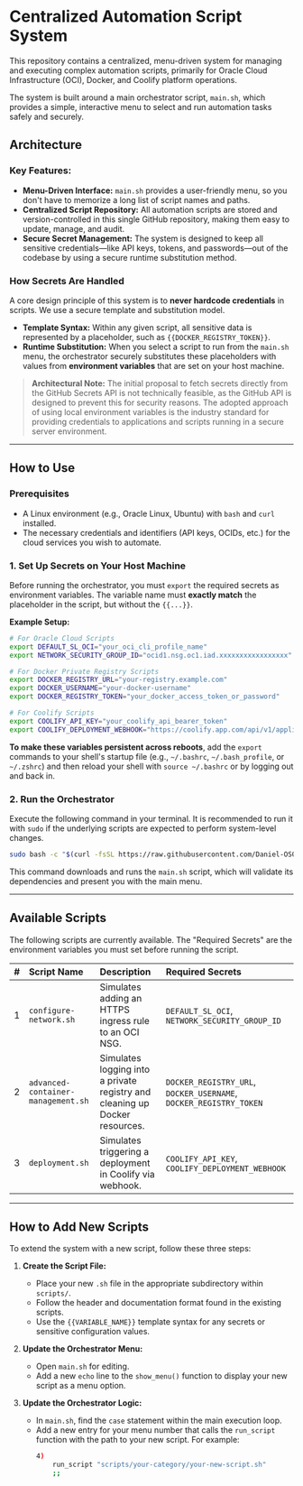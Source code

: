 # Centralized Automation Script System

This repository contains a centralized, menu-driven system for managing and executing complex automation scripts, primarily for Oracle Cloud Infrastructure (OCI), Docker, and Coolify platform operations.

The system is built around a main orchestrator script, `main.sh`, which provides a simple, interactive menu to select and run automation tasks safely and securely.

## Architecture

### Key Features:

*   **Menu-Driven Interface:** `main.sh` provides a user-friendly menu, so you don't have to memorize a long list of script names and paths.
*   **Centralized Script Repository:** All automation scripts are stored and version-controlled in this single GitHub repository, making them easy to update, manage, and audit.
*   **Secure Secret Management:** The system is designed to keep all sensitive credentials—like API keys, tokens, and passwords—out of the codebase by using a secure runtime substitution method.

### How Secrets Are Handled

A core design principle of this system is to **never hardcode credentials** in scripts. We use a secure template and substitution model.

*   **Template Syntax:** Within any given script, all sensitive data is represented by a placeholder, such as `{{DOCKER_REGISTRY_TOKEN}}`.
*   **Runtime Substitution:** When you select a script to run from the `main.sh` menu, the orchestrator securely substitutes these placeholders with values from **environment variables** that are set on your host machine.

> **Architectural Note:** The initial proposal to fetch secrets directly from the GitHub Secrets API is not technically feasible, as the GitHub API is designed to prevent this for security reasons. The adopted approach of using local environment variables is the industry standard for providing credentials to applications and scripts running in a secure server environment.

---

## How to Use

### Prerequisites

*   A Linux environment (e.g., Oracle Linux, Ubuntu) with `bash` and `curl` installed.
*   The necessary credentials and identifiers (API keys, OCIDs, etc.) for the cloud services you wish to automate.

### 1. Set Up Secrets on Your Host Machine

Before running the orchestrator, you must `export` the required secrets as environment variables. The variable name must **exactly match** the placeholder in the script, but without the `{{...}}`.

**Example Setup:**

```bash
# For Oracle Cloud Scripts
export DEFAULT_SL_OCI="your_oci_cli_profile_name"
export NETWORK_SECURITY_GROUP_ID="ocid1.nsg.oc1.iad.xxxxxxxxxxxxxxxxx"

# For Docker Private Registry Scripts
export DOCKER_REGISTRY_URL="your-registry.example.com"
export DOCKER_USERNAME="your-docker-username"
export DOCKER_REGISTRY_TOKEN="your_docker_access_token_or_password"

# For Coolify Scripts
export COOLIFY_API_KEY="your_coolify_api_bearer_token"
export COOLIFY_DEPLOYMENT_WEBHOOK="https://coolify.app.com/api/v1/applications/xyz/deployments"
```

**To make these variables persistent across reboots**, add the `export` commands to your shell's startup file (e.g., `~/.bashrc`, `~/.bash_profile`, or `~/.zshrc`) and then reload your shell with `source ~/.bashrc` or by logging out and back in.

### 2. Run the Orchestrator

Execute the following command in your terminal. It is recommended to run it with `sudo` if the underlying scripts are expected to perform system-level changes.

```bash
sudo bash -c "$(curl -fsSL https://raw.githubusercontent.com/Daniel-OS01/scripts/refs/heads/main/main.sh)"
```

This command downloads and runs the `main.sh` script, which will validate its dependencies and present you with the main menu.

---

## Available Scripts

The following scripts are currently available. The "Required Secrets" are the environment variables you must set before running the script.

| # | Script Name                        | Description                                          | Required Secrets                                                                                             |
|:-:|:-----------------------------------|:-----------------------------------------------------|:-------------------------------------------------------------------------------------------------------------|
| 1 | `configure-network.sh`             | Simulates adding an HTTPS ingress rule to an OCI NSG.  | `DEFAULT_SL_OCI`, `NETWORK_SECURITY_GROUP_ID`                                                                |
| 2 | `advanced-container-management.sh` | Simulates logging into a private registry and cleaning up Docker resources. | `DOCKER_REGISTRY_URL`, `DOCKER_USERNAME`, `DOCKER_REGISTRY_TOKEN`                                              |
| 3 | `deployment.sh`                    | Simulates triggering a deployment in Coolify via webhook. | `COOLIFY_API_KEY`, `COOLIFY_DEPLOYMENT_WEBHOOK`                                                              |

---

## How to Add New Scripts

To extend the system with a new script, follow these three steps:

1.  **Create the Script File:**
    *   Place your new `.sh` file in the appropriate subdirectory within `scripts/`.
    *   Follow the header and documentation format found in the existing scripts.
    *   Use the `{{VARIABLE_NAME}}` template syntax for any secrets or sensitive configuration values.

2.  **Update the Orchestrator Menu:**
    *   Open `main.sh` for editing.
    *   Add a new `echo` line to the `show_menu()` function to display your new script as a menu option.

3.  **Update the Orchestrator Logic:**
    *   In `main.sh`, find the `case` statement within the main execution loop.
    *   Add a new entry for your menu number that calls the `run_script` function with the path to your new script. For example:
        ```bash
        4)
            run_script "scripts/your-category/your-new-script.sh"
            ;;
        ```
